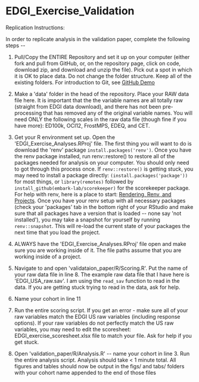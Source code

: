 # EDGI_Exercise_Validation

Replication Instructions: 

In order to replicate analysis in the validation paper, complete the following steps -- 

1. Pull/Copy the ENTIRE Repository and set it up on your computer (either fork and pull from GitHub, or, on the repository page, click on code, download zip, and download and unzip the file). Pick out a spot in which it is OK to place data. Do not change the folder structure. Keep all of the existing folders. For introduction to Git, see [GitHub Demo](https://www.youtube.com/watch?v=wmt7kFKUX-4&list=PLj0MKOezmHuAuiYX9ShaVDlHQLEJMoS_H&index=4&t=532s)


2. Make a 'data' folder in the head of the repository. Place your RAW data file here. It is important that the the variable names are all totally raw (straight from EDGI data download), and there has not been pre-processing that has removed any of the original variable names. You will need ONLY the following scales in the raw data file (though fine if you have more): ED100k, OCI12, FrostMPS, EDEQ, and CET. 


3. Get your R environment set up. Open the 'EDGI_Exercise_Analyses.RProj' file. The first thing you will want to do is download the 'renv' package `install.packages('renv')`. Once you have the renv package installed, run renv::restore() to restore all of the packages needed for analysis on your computer. You should only need to got through this process once. If `renv::restore()` is getting stuck, you may need to install a package directly:  `(install.packages('package'))` for most things, or `library(remotes)` followed by `install_github(embark-lab/scorekeeper)` for the scorekeeper package. For help with renv, here is a place to start: [Rendering, Renv, and Projects](https://www.youtube.com/watch?v=Gh48kmBbmSU). Once you have your renv setup with all necessary packages (check your 'packages' tab in the bottom right of your RStudio and make sure that all packages have a version that is loaded -- none say 'not installed'), you may take a snapshot for yourself by running `renv::snapshot`. This will re-load the current state of your packages the next time that you load the project.

4. ALWAYS have the 'EDGI_Exercise_Analyses.RProj' file open and make sure you are working inside of it. The file paths assume that you are working inside of a project.


5. Navigate to and open 'validataion_paper/R/Scoring.R'. Put the name of your raw data file in line 8. The example raw data file that I have here is 'EDGI_USA_raw.sav'. I am using the `read_sav` function to read in the data. If you are getting stuck trying to read in the data, ask for help. 


6. Name your cohort in line 11


7. Run the entire scoring script. If you get an error - make sure all of your raw variables match the EDGI US raw variables (including response options). If your raw variables do not perfectly match the US raw variables, you may need to edit the scoresheet: EDGI_exercise_scoresheet.xlsx file to match your file. Ask for help if you get stuck. 


8. Open 'validation_paper/R/Analysis.R' -- name your cohort in line 3. Run the entire analysis script. Analysis should take < 1 minute total. All figures and tables should now be output in the figs/ and tabs/ folders with your cohort name appended to the end of those files

